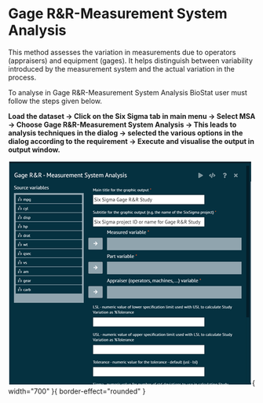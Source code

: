 # Gage R&amp;R-Measurement System Analysis

This method assesses the variation in measurements due to operators (appraisers) and equipment (gages). It helps distinguish between variability introduced by the measurement system and the actual variation in the process.

To analyse in Gage R&R-Measurement System Analysis BioStat user must follow the steps given below.

__Load the dataset -> Click on the Six Sigma tab in main menu -> Select MSA -> Choose Gage R&R-Measurement System Analysis -> This leads to analysis techniques in the dialog -> selected the various options in the dialog according to the requirement -> Execute and visualise the output in output window.__

![alt text](screenshots/image283.png){ width="700" }{ border-effect="rounded" }
